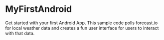# MyFirstAndroid
Get started with your first Android App. This sample code polls forecast.io for local weather data and creates a fun user interface for users to interact with that data.
